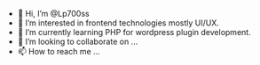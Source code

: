 - 👋 Hi, I’m @Lp700ss
- 👀 I’m interested in frontend technologies mostly UI/UX.
- 🌱 I’m currently learning PHP for wordpress plugin development.
- 💞️ I’m looking to collaborate on ...
- 📫 How to reach me ...

<!---
Lp700ss/Lp700ss is a ✨ special ✨ repository because its `README.md` (this file) appears on your GitHub profile.
You can click the Preview link to take a look at your changes.
--->
